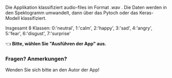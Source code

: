 Die Applikation klassifiziert audio-files im Format .wav . Die Daten werden in den Spektogramm umwandelt, dann über das Pytoch oder das Keras-Modell klassifiziert.

Insgesamt 8 Klassen: 0:'neutral', 1:'calm', 2:'happy', 3:'sad', 4:'angry', 5:'fear', 6:'disgust', 7:'surprise'

👈 **Bitte, wählen Sie "Ausführen der App" aus.**

### Fragen? Anmerkungen?

Wenden Sie sich bitte an den Autor der App!

